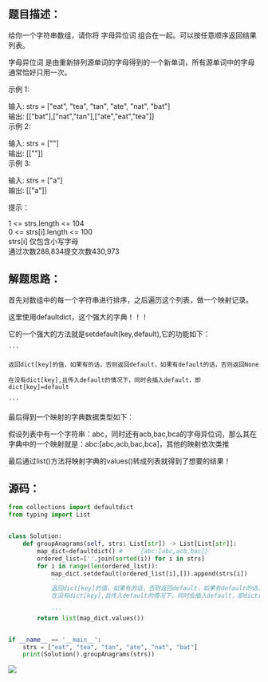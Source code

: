 
<BlogInfo id="1339" title="leetcode之字母异位词分组" author="白日梦想猿" pv=0 read_times=0 pre_cost_time="66" category="leetcode100题" tag_list="['leetcode', '              defaultD']" create_time="2022.03.10 23:36:00.414483" update_time="2022.07.11 10:35:25" />

##  题目描述：

给你一个字符串数组，请你将 字母异位词 组合在一起。可以按任意顺序返回结果列表。

字母异位词 是由重新排列源单词的字母得到的一个新单词，所有源单词中的字母通常恰好只用一次。



示例 1:

输入: strs = ["eat", "tea", "tan", "ate", "nat", "bat"]  
输出: [["bat"],["nat","tan"],["ate","eat","tea"]]  
示例 2:

输入: strs = [""]  
输出: [[""]]  
示例 3:

输入: strs = ["a"]  
输出: [["a"]]  


提示：

1 <= strs.length <= 104  
0 <= strs[i].length <= 100  
strs[i] 仅包含小写字母  
通过次数288,834提交次数430,973

## 解题思路：

首先对数组中的每一个字符串进行排序，之后遍历这个列表，做一个映射记录。

这里使用defaultdict，这个强大的字典！！！

它的一个强大的方法就是setdefault(key,default),它的功能如下：

    '''

    返回dict[key]的值，如果有的话，否则返回default，如果有default的话，否则返回None

    在没有dict[key],且传入default的情况下，同时会插入default，即dict[key]=default

    '''

最后得到一个映射的字典数据类型如下：

假设列表中有一个字符串：abc，同时还有acb,bac,bca的字母异位词，那么其在字典中的一个映射就是：abc:[abc,acb,bac,bca]，其他的映射依次类推

最后通过list()方法将映射字典的values()转成列表就得到了想要的结果！

## 源码：


```python
from collections import defaultdict
from typing import List


class Solution:
    def groupAnagrams(self, strs: List[str]) -> List[List[str]]:
        map_dict=defaultdict() #     {abc:[abc,acb,bac]}
        ordered_list=[''.join(sorted(i)) for i in strs]
        for i in range(len(ordered_list)):
            map_dict.setdefault(ordered_list[i],[]).append(strs[i])
            '''
            返回dict[key]的值，如果有的话，否则返回default，如果有default的话，否则返回None
            在没有dict[key],且传入default的情况下，同时会插入default，即dict[key]=default
    
            '''
        return list(map_dict.values())


if __name__ == '__main__':
    strs = ["eat", "tea", "tan", "ate", "nat", "bat"]
    print(Solution().groupAnagrams(strs))

```


![](http://www.lll.plus/media/image/2022/03/10/image-20220310234152-4.png)














